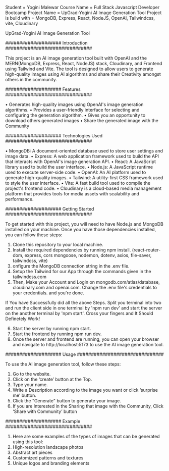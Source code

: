 Student = Yogini Malewar
Course Name = Full Stack Javascript Developer Bootcamp
Project Name = UpGrad-Yogini AI Image Generation Tool 
Project is build with = MongoDB, Express, React, NodeJS, OpenAI, Tailwindcss, vite, Cloudinary


UpGrad-Yogini AI Image Generation Tool 

#################### Introduction ###############################

This project is an AI image generation tool built with OpenAI and the MERN(MongoDB, Express, React, NodeJS) stack, Cloudinary, and Frontend using Tailwind and Vite. The tool is designed to allow users to generate high-quality images using AI algorithms and share their Creativity amongst others in the community. 

#################### Features ###############################

• Generates high-quality images using OpenAI's image generation algorithms. 
• Provides a user-friendly interface for selecting and configuring the generation algorithm. 
• Gives you an opportunity to download others generated images 
• Share the generated image with the Community 


#################### Technologies Used ###############################

• MongoDB: A document-oriented database used to store user settings and image data. 
• Express: A web application framework used to build the API that interacts with OpenAI's image generation API. 
• React: A JavaScript library used to build the user interface. 
• Node.js: A JavaScript runtime used to execute server-side code. 
• OpenAI: An AI platform used to generate high-quality images. 
• Tailwind: A utility-first CSS framework used to style the user interface. 
• Vite: A fast build tool used to compile the project's frontend code. 
• Cloudinary is a cloud-based media management platform that provides tools for media assets with scalability and performance. 


#################### Getting Started ###############################

To get started with this project, you will need to have Node.js and MongoDB installed on your machine. Once you have those dependencies installed, you can follow these steps: 

1. Clone this repository to your local machine. 
2. Install the required dependencies by running npm install. (react-router-dom, express, cors mongoose, nodemon, dotenv, axios, file-saver, tailwindcss, vite)
3. onfigure the MongoDB connection string in the .env file. 
4. Setup the Tailwind for our App through the commands given in the tailwindcss.com
5. Then, Make your Account and Login on mongodb.com/atlas/database, cloudinary.com and openai.com. Change the .env file's credentials to your credentials. and you're done.

If You have Successfully did all the above Steps. Split you terminal into two and run the client side in one terminal by 'npm run dev' and start the server on the another terminal by 'npm start'. Cross your fingers and It Should Definetely Work!

6. Start the server by running npm start. 
7. Start the frontend by running npm run dev. 
8. Once the server and frontend are running, you can open your browser and navigate to http://localhost:5173 to use the AI image generation tool. 


#################### Usage ###############################

To use the AI image generation tool, follow these steps: 
1. Go to the website. 
2. Click on the ‘create’ button at the Top. 
3. Type your name. 
4. Write a Description according to the image you want or click ‘surprise me’ button. 
5. Click the "Generate" button to generate your image. 
6. If you are Interested in the Sharing that image with the Community, Click ‘Share with Community’ button 


#################### Example ###############################

1. Here are some examples of the types of images that can be generated using this tool: 
2. High-resolution landscape photos 
3. Abstract art pieces 
4. Customized patterns and textures 
5. Unique logos and branding elements 
